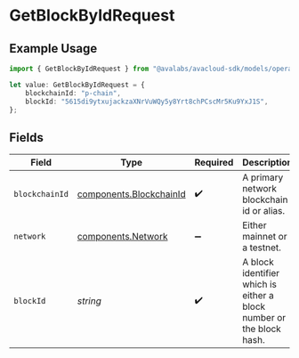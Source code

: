 # GetBlockByIdRequest

## Example Usage

```typescript
import { GetBlockByIdRequest } from "@avalabs/avacloud-sdk/models/operations";

let value: GetBlockByIdRequest = {
    blockchainId: "p-chain",
    blockId: "5615di9ytxujackzaXNrVuWQy5y8Yrt8chPCscMr5Ku9YxJ1S",
};
```

## Fields

| Field                                                                | Type                                                                 | Required                                                             | Description                                                          | Example                                                              |
| -------------------------------------------------------------------- | -------------------------------------------------------------------- | -------------------------------------------------------------------- | -------------------------------------------------------------------- | -------------------------------------------------------------------- |
| `blockchainId`                                                       | [components.BlockchainId](../../models/components/blockchainid.md)   | :heavy_check_mark:                                                   | A primary network blockchain id or alias.                            | p-chain                                                              |
| `network`                                                            | [components.Network](../../models/components/network.md)             | :heavy_minus_sign:                                                   | Either mainnet or a testnet.                                         | mainnet                                                              |
| `blockId`                                                            | *string*                                                             | :heavy_check_mark:                                                   | A block identifier which is either a block number or the block hash. | 5615di9ytxujackzaXNrVuWQy5y8Yrt8chPCscMr5Ku9YxJ1S                    |